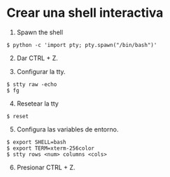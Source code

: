 

# Crear una shell interactiva

1. Spawn the shell

```
$ python -c 'import pty; pty.spawn("/bin/bash")'
```

2. Dar CTRL + Z.

3. Configurar la tty.

```
$ stty raw -echo
$ fg
```

4. Resetear la tty

```
$ reset
```

5. Configura las variables de entorno.

```
$ export SHELL=bash
$ export TERM=xterm-256color
$ stty rows <num> columns <cols>
```

6. Presionar CTRL + Z.

